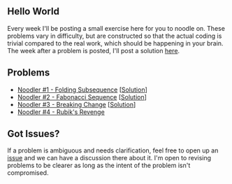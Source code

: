 ## Hello World

Every week I'll be posting a small exercise here for you to noodle on. These problems vary in difficulty, but are constructed so that the actual coding is trivial compared to the real work, which should be happening in your brain. The week after a problem is posted, I'll post a solution [here](https://github.com/whoshuu/weekly-noodler/tree/master/solutions). 

## Problems

* [Noodler #1 - Folding Subsequence](https://github.com/whoshuu/weekly-noodler/blob/master/folding-subsequence.md) [[Solution](https://github.com/whoshuu/weekly-noodler/tree/master/solutions/folding-subsequence/solution.md)]
* [Noodler #2 - Fabonacci Sequence](https://github.com/whoshuu/weekly-noodler/blob/master/fabonacci-sequence.md) [[Solution](https://github.com/whoshuu/weekly-noodler/tree/master/solutions/fabonacci-sequence/solution.md)]
* [Noodler #3 - Breaking Change](https://github.com/whoshuu/weekly-noodler/blob/master/breaking-change.md) [[Solution](https://github.com/whoshuu/weekly-noodler/tree/master/solutions/breaking-change/solution.md)]
* [Noodler #4 - Rubik's Revenge](https://github.com/whoshuu/weekly-noodler/blob/master/rubiks-revenge.md)

## Got Issues?

If a problem is ambiguous and needs clarification, feel free to open up an [issue](https://github.com/whoshuu/weekly-noodler/issues) and we can have a discussion there about it. I'm open to revising problems to be clearer as long as the intent of the problem isn't compromised.
